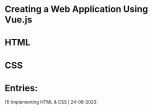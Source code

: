 # Creating a Web Application Using Vue.js

# HTML


# CSS


# Entries:

(1) Implementing HTML & CSS | 24-08-2023: 
